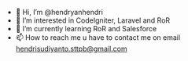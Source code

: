 - 👋 Hi, I’m @hendryanhendri
- 👀 I’m interested in CodeIgniter, Laravel and RoR
- 🌱 I’m currently learning RoR and Salesforce
- 📫 How to reach me u have to contact me on email hendrisudiyanto.sttpb@gmail.com

<!---
hendryanhendri/hendryanhendri is a ✨ special ✨ repository because its `README.md` (this file) appears on your GitHub profile.
You can click the Preview link to take a look at your changes.
--->
